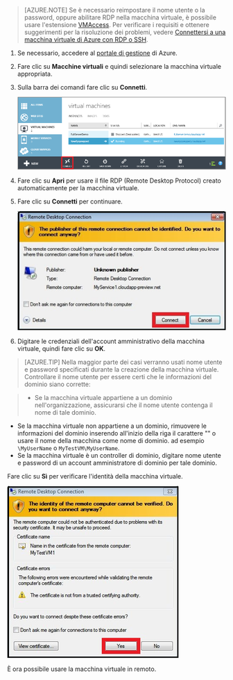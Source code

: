 ﻿<properties services="virtual-machines" title="Come accedere a una macchina virtuale che esegue Windows Server" authors="KBDAzure" solutions="" manager="timlt" editor="tysonn" />

>[AZURE.NOTE] Se è necessario reimpostare il nome utente o la password, oppure abilitare RDP nella macchina virtuale, è possibile usare l'estensione [VMAccess](http://go.microsoft.com/fwlink/p/?LinkId=396856). Per verificare i requisiti e ottenere suggerimenti per la risoluzione dei problemi, vedere [Connettersi a una macchina virtuale di Azure con RDP o SSH](http://go.microsoft.com/fwlink/p/?LinkId=398294).

1. Se necessario, accedere al [portale di gestione](http://manage.windowsazure.com) di Azure.

2. Fare clic su **Macchine virtuali** e quindi selezionare la macchina virtuale appropriata.

3. Sulla barra dei comandi fare clic su **Connetti**.

	![Log on to the virtual machine](./media/virtual-machines-log-on-win-server/connectwindows.png)

4. Fare clic su **Apri** per usare il file RDP (Remote Desktop Protocol) creato automaticamente per la macchina virtuale.
	
5. Fare clic su **Connetti** per continuare.

	![Continue with connecting](./media/virtual-machines-log-on-win-server/connectpublisher.png)

6. Digitare le credenziali dell'account amministrativo della macchina virtuale, quindi fare clic su **OK**. 

 >[AZURE.TIP] Nella maggior parte dei casi verranno usati nome utente e password specificati durante la creazione della macchina virtuale. Controllare il nome utente per essere certi che le informazioni del dominio siano corrette:

>- Se la macchina virtuale appartiene a un dominio nell'organizzazione, assicurarsi che il nome utente contenga il nome di tale dominio.
- Se la macchina virtuale non appartiene a un dominio, rimuovere le informazioni del dominio inserendo all'inizio della riga il carattere "" o usare il nome della macchina come nome di dominio. ad esempio `\MyUserName` o `MyTestVM\MyUserName`. 
- Se la macchina virtuale è un controller di dominio, digitare nome utente e password di un account amministratore di dominio per tale dominio.

Fare clic su **Sì** per verificare l'identità della macchina virtuale.

![Verify the identity of the machine](./media/virtual-machines-log-on-win-server/connectverify.png)

È ora possibile usare la macchina virtuale in remoto.


<!--HONumber=47-->
